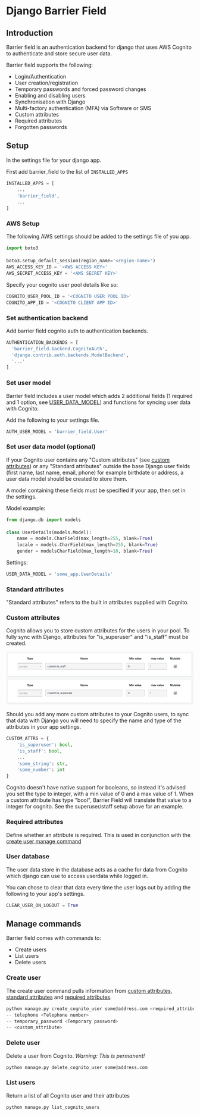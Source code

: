 # Django Barrier Field

## Introduction

Barrier field is an authentication backend for django that uses AWS Cognito to authenticate and store secure user data.

Barrier field supports the following:

* Login/Authentication
* User creation/registration
* Temporary passwords and forced password changes
* Enabling and disabling users
* Synchronisation with Django
* Multi-factory authentication (MFA) via Software or SMS
* Custom attributes
* Required attributes
* Forgotten passwords

## Setup

In the settings file for your django app.

First add barrier_field to the list of `INSTALLED_APPS`

```python
INSTALLED_APPS = [
    ...
    'barrier_field',
    ...
]
```

### AWS Setup

The following AWS settings should be added to the settings file of you app.

```python
import boto3

boto3.setup_default_session(region_name='<region-name>')
AWS_ACCESS_KEY_ID = '<AWS ACCESS KEY>'
AWS_SECRET_ACCESS_KEY = '<AWS SECRET KEY>'
```

Specify your cognito user pool details like so:

```python
COGNITO_USER_POOL_ID = '<COGNITO USER POOL ID>'
COGNITO_APP_ID = '<COGNITO CLIENT APP ID>'
```

### Set authentication backend

Add barrier field cognito auth to authentication backends.

```python
AUTHENTICATION_BACKENDS = [
  'barrier_field.backend.CognitoAuth',
  'django.contrib.auth.backends.ModelBackend',
  '...'
]
```

### Set user model

Barrier field includes a user model which adds 2 additional fields (1 required and 1 option, see [USER_DATA_MODEL](#link)) and functions for syncing user data with Cognito.

Add the following to your settings file.

```python
AUTH_USER_MODEL = 'barrier_field.User'
```

### Set user data model (optional)

If your Cognito user contains any "Custom attributes" (see [custom attributes](#Custom_attributes)) or any "Standard attributes" outside the base Django user fields (first name, last name, email, phone) for example birthdate or address, a user data model should be created to store them.

A model containing these fields must be specified if your app, then set in the settings.


Model example:
```python
from django.db import models

class UserDetails(models.Model):
    name = models.CharField(max_length=255, blank=True)
    locale = models.CharField(max_length=255, blank=True)
    gender = modelsCharField(max_length=10, blank=True)

```

Settings:
```python
USER_DATA_MODEL = 'some_app.UserDetails'
```

### Standard attributes

"Standard attributes" refers to the built in attributes supplied with Cognito.

### Custom attributes

Cognito allows you to store custom attributes for the users in your pool. To fully sync with Django, attributes for "is_superuser" and "is_staff" must be created.

![alt text](./barrier_field/docs/images/required_attributes.png)


Should you add any more custom attributes to your Cognito users, to sync that data with Django you will need to specify the name and type of the attributes in your app settings.

```python
CUSTOM_ATTRS = {
    'is_superuser': bool,
    'is_staff': bool,
    ...
    'some_string': str,
    'some_number': int
}
```

Cognito doesn't have native support for booleans, so instead it's advised you set the type to integer, with a min value of 0 and a max value of 1. When a custom attribute has type "bool", Barrier Field will translate that value to a integer for cognito. See the superuser/staff setup above for an example.

### Required attributes

Define whether an attribute is required. This is used in conjunction with the [create user manage command](#create_user)

### User database

The user data store in the database acts as a cache for data from Cognito which django can use to access userdata while logged in.

You can chose to clear that data  every time the user logs out by adding the following to your app's settings.

```python
CLEAR_USER_ON_LOGOUT = True
```

## Manage commands

Barrier field comes with commands to:

* Create users
* List users
* Delete users

### Create user

The create user command pulls information from [custom attributes](), [standard attributes]() and [required attributes](). 

```python
python manage.py create_cognito_user some@address.com <required_attribute>
-- telephone <Telephone number>
-- temporary_password <Temporary password>
-- <custom_attribute>
```

### Delete user

Delete a user from Cognito. _Warning: This is permanent!_

```python
python manage.py delete_cognito_user some@address.com
```

### List users

Return a list of all Cognito user and their attributes

```python
python manage.py list_cognito_users
```